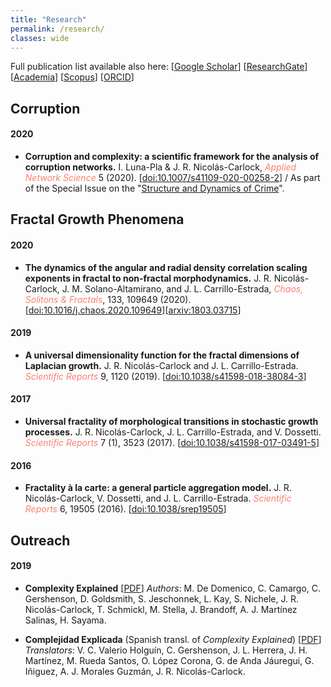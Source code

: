 ```yaml
---
title: "Research"
permalink: /research/
classes: wide
---
```


Full publication list available also here: 
\[[Google Scholar](https://scholar.google.com/citations?user=Tpqh9iwAAAAJ&hl=en)\] 
\[[ResearchGate](https://www.researchgate.net/profile/J_Nicolas-Carlock)\] 
\[[Academia](https://unam.academia.edu/jrncarlock)\] 
\[[Scopus](https://www.scopus.com/authid/detail.uri?authorId=57074110400)\] 
\[[ORCID](http://orcid.org/0000-0003-4065-372X)\]

## Corruption

#### 2020

* **Corruption and complexity: a scientific framework for the analysis of corruption networks.** I. Luna-Pla & J. R. Nicolás-Carlock, <span style="color:Salmon">*Applied Network Science*</span> 5 (2020). \[[doi:10.1007/s41109-020-00258-2](https://doi.org/10.1007/s41109-020-00258-2)\] / As part of the Special Issue on the "[Structure and Dynamics of Crime](https://link.springer.com/journal/41109/topicalCollection/AC_ec00594d4ee6cbbff42661f67ce6dac4)".

## Fractal Growth Phenomena

#### 2020

* **The dynamics of the angular and radial density correlation scaling exponents in fractal to non-fractal morphodynamics.** J. R. Nicolás-Carlock, J. M. Solano-Altamirano, and J. L. Carrillo-Estrada, <span style="color:Salmon">*Chaos, Solitons & Fractals*</span>, 133, 109649 (2020). \[[doi:10.1016/j.chaos.2020.109649](https://doi.org/10.1016/j.chaos.2020.109649)\]\[[arxiv:1803.03715](https://arxiv.org/abs/1803.03715)\]

#### 2019

* **A universal dimensionality function for the fractal dimensions of Laplacian growth.** J. R. Nicolás-Carlock and J. L. Carrillo-Estrada. <span style="color:Salmon">*Scientific Reports*</span> 9, 1120 (2019). \[[doi:10.1038/s41598-018-38084-3](https://doi.org/10.1038/s41598-018-38084-3)\]

#### 2017

* **Universal fractality of morphological transitions in stochastic growth processes.** J. R. Nicolás-Carlock, J. L. Carrillo-Estrada, and V. Dossetti. <span style="color:Salmon">*Scientific Reports*</span> 7 (1), 3523 (2017). \[[doi:10.1038/s41598-017-03491-5](https://doi.org/10.1038/s41598-017-03491-5)\]

#### 2016

* **Fractality à la carte: a general particle aggregation model.** J. R. Nicolás-Carlock, V. Dossetti, and J. L. Carrillo-Estrada. <span style="color:Salmon">*Scientific Reports*</span> 6, 19505 (2016). \[[doi:10.1038/srep19505](https://doi.org/10.1038/srep19505)\]

## Outreach

#### 2019

* **Complexity Explained** \[[PDF](https://complexityexplained.github.io/ComplexityExplained.pdf)\] _Authors_: M. De Domenico, C. Camargo, C. Gershenson, D. Goldsmith, S. Jeschonnek, L. Kay, S. Nichele, J. R. Nicolás-Carlock, T. Schmickl, M. Stella, J. Brandoff, A. J. Martínez Salinas, H. Sayama.

* **Complejidad Explicada** (Spanish transl. of *Complexity Explained*\) \[[PDF](https://complexityexplained.github.io/ComplexityExplained[Spanish].pdf)\] _Translators_: V. C. Valerio Holguín, C. Gershenson, J. L. Herrera, J. H. Martínez, M. Rueda Santos, O. López Corona, G. de Anda Jáuregui, G. Iñiguez, A. J. Morales Guzmán, J. R. Nicolás-Carlock.
